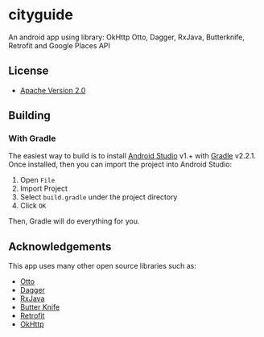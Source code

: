 # cityguide

An android app using library: OkHttp Otto, Dagger, RxJava, Butterknife, Retrofit and Google Places API

## License

* [Apache Version 2.0](http://www.apache.org/licenses/LICENSE-2.0.html)

## Building

### With Gradle

The easiest way to build is to install [Android Studio](https://developer.android.com/sdk/index.html) v1.+
with [Gradle](https://www.gradle.org/) v2.2.1.
Once installed, then you can import the project into Android Studio:

1. Open `File`
2. Import Project
3. Select `build.gradle` under the project directory
4. Click `OK`

Then, Gradle will do everything for you.

## Acknowledgements

This app uses many other open source libraries such as:

* [Otto](https://github.com/square/otto)
* [Dagger](https://github.com/square/dagger)
* [RxJava](https://github.com/ReactiveX/RxJava)
* [Butter Knife](http://jakewharton.github.io/butterknife/)
* [Retrofit](https://github.com/square/retrofit)
* [OkHttp](https://github.com/square/okhttp)



